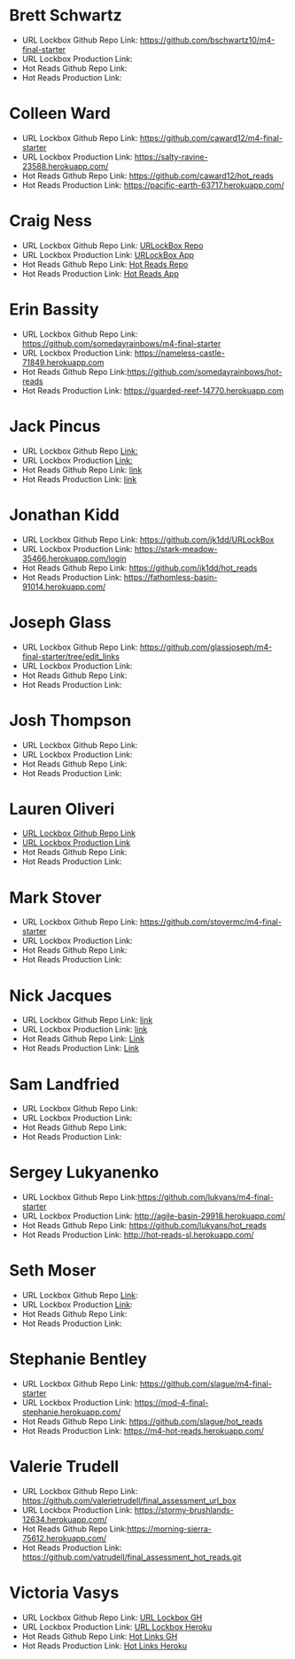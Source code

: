 # Brett Schwartz

- URL Lockbox Github Repo Link: https://github.com/bschwartz10/m4-final-starter
- URL Lockbox Production Link: 
- Hot Reads Github Repo Link:
- Hot Reads Production Link: 

# Colleen Ward

- URL Lockbox Github Repo Link: https://github.com/caward12/m4-final-starter
- URL Lockbox Production Link: https://salty-ravine-23588.herokuapp.com/
- Hot Reads Github Repo Link: https://github.com/caward12/hot_reads
- Hot Reads Production Link: https://pacific-earth-63717.herokuapp.com/

# Craig Ness

- URL Lockbox Github Repo Link: [URLockBox Repo](https://github.com/NessEFC/m4-final-starter)
- URL Lockbox Production Link: [URLockBox App](https://polar-plateau-61904.herokuapp.com/)
- Hot Reads Github Repo Link: [Hot Reads Repo](https://github.com/NessEFC/hot_reads)
- Hot Reads Production Link: [Hot Reads App](https://obscure-caverns-10564.herokuapp.com/)

# Erin Bassity

- URL Lockbox Github Repo Link: https://github.com/somedayrainbows/m4-final-starter
- URL Lockbox Production Link: https://nameless-castle-71849.herokuapp.com
- Hot Reads Github Repo Link:https://github.com/somedayrainbows/hot-reads
- Hot Reads Production Link: https://guarded-reef-14770.herokuapp.com

# Jack Pincus

- URL Lockbox Github Repo [Link:](https://github.com/jwpincus/m4-final-starter)
- URL Lockbox Production [Link:](https://safe-beach-18611.herokuapp.com/)
- Hot Reads Github Repo Link: [link](https://github.com/jwpincus/hot-reads)
- Hot Reads Production Link: [link](https://mighty-ocean-52812.herokuapp.com/)

# Jonathan Kidd

- URL Lockbox Github Repo Link: https://github.com/jk1dd/URLockBox
- URL Lockbox Production Link: https://stark-meadow-35466.herokuapp.com/login
- Hot Reads Github Repo Link: https://github.com/jk1dd/hot_reads
- Hot Reads Production Link: https://fathomless-basin-91014.herokuapp.com/

# Joseph Glass

- URL Lockbox Github Repo Link: https://github.com/glassjoseph/m4-final-starter/tree/edit_links
- URL Lockbox Production Link: 
- Hot Reads Github Repo Link:
- Hot Reads Production Link: 

# Josh Thompson

- URL Lockbox Github Repo Link:
- URL Lockbox Production Link: 
- Hot Reads Github Repo Link:
- Hot Reads Production Link: 

# Lauren Oliveri

- [URL Lockbox Github Repo Link](https://github.com/lao9/URLockBox) 
- [URL Lockbox Production Link](https://loliveri-urlockbox.herokuapp.com/login) 
- Hot Reads Github Repo Link:
- Hot Reads Production Link: 

# Mark Stover

- URL Lockbox Github Repo Link: https://github.com/stovermc/m4-final-starter
- URL Lockbox Production Link: 
- Hot Reads Github Repo Link:
- Hot Reads Production Link: 

# Nick Jacques

- URL Lockbox Github Repo Link: [link](https://github.com/NicholasJacques/URLockbox)
- URL Lockbox Production Link: [link](https://secret-ocean-16532.herokuapp.com)
- Hot Reads Github Repo Link: [Link](https://github.com/NicholasJacques/hot_reads)
- Hot Reads Production Link:  [Link](https://ndj-hot-reads.herokuapp.com/)

# Sam Landfried

- URL Lockbox Github Repo Link:
- URL Lockbox Production Link: 
- Hot Reads Github Repo Link:
- Hot Reads Production Link: 

# Sergey Lukyanenko

- URL Lockbox Github Repo Link:https://github.com/lukyans/m4-final-starter
- URL Lockbox Production Link: http://agile-basin-29918.herokuapp.com/
- Hot Reads Github Repo Link: https://github.com/lukyans/hot_reads
- Hot Reads Production Link: http://hot-reads-sl.herokuapp.com/

# Seth Moser

- URL Lockbox Github Repo [Link](https://github.com/seth-at-at/ur_lockbox):
- URL Lockbox Production [Link](https://gentle-woodland-61232.herokuapp.com/): 
- Hot Reads Github Repo Link:
- Hot Reads Production Link: 

# Stephanie Bentley

- URL Lockbox Github Repo Link: https://github.com/slague/m4-final-starter
- URL Lockbox Production Link: https://mod-4-final-stephanie.herokuapp.com/
- Hot Reads Github Repo Link: https://github.com/slague/hot_reads
- Hot Reads Production Link: https://m4-hot-reads.herokuapp.com/

# Valerie Trudell

- URL Lockbox Github Repo Link: https://github.com/valerietrudell/final_assessment_url_box
- URL Lockbox Production Link: https://stormy-brushlands-12634.herokuapp.com/
- Hot Reads Github Repo Link:https://morning-sierra-75612.herokuapp.com/
- Hot Reads Production Link: https://github.com/vatrudell/final_assessment_hot_reads.git

# Victoria Vasys

- URL Lockbox Github Repo Link: [URL Lockbox GH](https://github.com/VictoriaVasys/Final-Assessment/)
- URL Lockbox Production Link: [URL Lockbox Heroku](http://vv-m4-final-assessment.herokuapp.com/)
- Hot Reads Github Repo Link: [Hot Links GH](https://github.com/VictoriaVasys/m4-final-hot-links)
- Hot Reads Production Link: [Hot Links Heroku](https://vv-m4-final-hot-links.herokuapp.com/)
